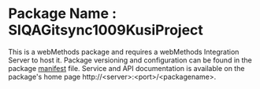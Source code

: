 # Package Name : SIQAGitsync1009KusiProject
This is a webMethods package and requires a webMethods Integration Server to host it. Package versioning and configuration can be found in the package [manifest](./SIQAGitsync1009KusiProject/manifest.v3) file. Service and API documentation is available on the package's home page http://&lt;server&gt;:&lt;port&gt;/&lt;packagename>.